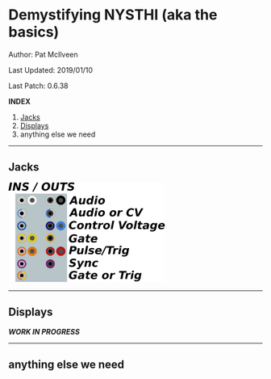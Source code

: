 # Demystifying NYSTHI (aka the basics)

Author: Pat McIlveen

Last Updated: 2019/01/10

Last Patch: 0.6.38

**INDEX** 

1. [Jacks](#jacks)
2. [Displays](#displays)
3. anything else we need

---

## Jacks

![](./jacks1.png)

---

## Displays

***WORK IN PROGRESS***

---

## anything else we need


